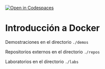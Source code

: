 [![Open in Codespaces](https://classroom.github.com/assets/launch-codespace-f4981d0f882b2a3f0472912d15f9806d57e124e0fc890972558857b51b24a6f9.svg)](https://classroom.github.com/open-in-codespaces?assignment_repo_id=10777198)
# Introducción a Docker

Demostraciones en el directorio `./demos`

Repositorios externos en el directorio `./repos`

Laboratorios en el directorio `./labs`